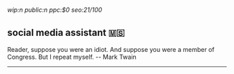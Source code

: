 ###### wip:n public:n ppc:$0 seo:21/100

## social media assistant :montserrat:

Reader, suppose you were an idiot.  And suppose you were a member of
Congress.  But I repeat myself.
		-- Mark Twain


----------


